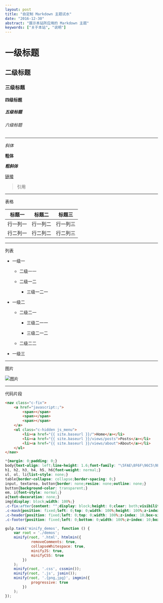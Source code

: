 ```yaml
---
layout: post
title: "自定制 Markdown 主题试水"
date: "2016-12-30"
abstract: "展示本站所应用的 Markdown 主题"
keywords: ["关于本站", "说明"]
---
```


# 一级标题

## 二级标题

### 三级标题

#### 四级标题

##### 五级标题

###### 六级标题

*****

_斜体_

__粗体__

___粗斜体___

[链接](http://oij8a9ql4.bkt.clouddn.com/test.png)

> 引用

*****

表格

| 标题一 | 标题二 | 标题三 |
| ------ | ------ | ------ |
| 行一列一 | 行一列二 | 行一列三 |
| 行二列一 | 行二列二 | 行二列三 |

*****

列表

+ 一级一

    + 二级一一
    
    + 二级一二
    
        + 三级一二一

+ 一级二

    + 二级二一
    
        + 三级二一一
        
        + 三级二一二
    
    + 二级二二

+ 一级三

*****

图片

![图片](http://oij8a9ql4.bkt.clouddn.com/test.png)

*****

代码片段

```html
<nav class="c-fix">
    <a href="javascript:;">
        <span></span>
        <span></span>
        <span></span>
    </a>
    <ul class="c-hidden js_menu">
        <li><a href="{{ site.baseurl }}/">Home</a></li>
        <li><a href="{{ site.baseurl }}/views/posts">Posts</a></li>
        <li><a href="{{ site.baseurl }}/views/about">About</a></li>
    </ul>
</nav>
```

```css
*{margin: 0;padding: 0;}
body{text-align: left;line-height: 1.6;font-family: "\5FAE\8F6F\96C5\9ED1", "\5B8B\4F53", Arial, Verdana;}
h1, h2, h3, h4, h5, h6{font-weight: normal;}
ul, ol, li{list-style: none;}
table{border-collapse: collapse;border-spacing: 0;}
input, textarea, button{border: none;resize: none;outline: none;}
button{background-color: transparent;}
em, i{font-style: normal;}
a{text-decoration: none;}
img{display: block;width: 100%;}
.c-fix:after{content: "";display: block;height: 0;clear: both;visibility: hidden;}
.c-mask{position: fixed;left: 0;top: 0;width: 100%;height: 100%;z-index: 100;background-color: rgba(0, 0, 0, 0.5);display: none;}
.c-header{position: fixed;left: 0;top: 0;width: 100%;z-index: 10;box-sizing: border-box;}
.c-footer{position: fixed;left: 0;bottom: 0;width: 100%;z-index: 10;box-sizing: border-box;}
```

```javascript
gulp.task('minify_demos', function () {
    var root = './demos';
    minify(root, '.html', htmlmin({
            removeComments: true,
            collapseWhitespace: true,
            minifyJS: true,
            minifyCSS: true
        })
    );
    minify(root, '.css', cssmin());
    minify(root, '.js', jsmin());
    minify(root, '.{png,jpg}', imgmin({
            progressive: true
        })
    );
});
```
